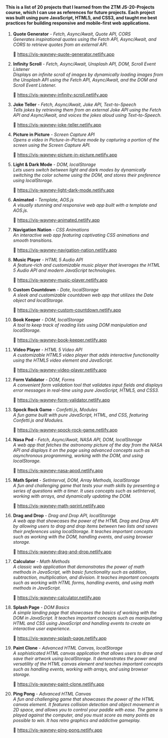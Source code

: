 #### This is a list of 20 projects that I learned from the ZTM JS-20-Projects course, which I can use as references for future projects. Each project was built using pure JavaScript, HTML5, and CSS3, and taught me best practices for building responsive and mobile-first web applications.


<ol>

<li>

**Quote Generator** - _Fetch, Async/Await, Quote API, CORS_<br>
<em>
Generates inspirational quotes using the Fetch API, Async/Await, and CORS to retrieve quotes from an external API.
</em>

🔗 <https://vjs-wayney-quote-generator.netlify.app>

</li>

<li>

**Infinity Scroll** - _Fetch, Async/Await, Unsplash API, DOM, Scroll Event Listener_<br>
<em>
Displays an infinite scroll of images by dynamically loading images from the Unsplash API using the Fetch API, Async/Await, and the DOM and Scroll Event Listener.
</em>

🔗 <https://vjs-wayney-infinity-scroll.netlify.app>

</li>

<li>

**Joke Teller** - _Fetch, Async/Await, Joke API, Text-to-Speech_<br>
<em>
Tells jokes by retrieving them from an external Joke API using the Fetch API and Async/Await, and voices the jokes aloud using Text-to-Speech.
</em>

🔗 <https://vjs-wayney-joke-teller.netlify.app>

</li>

<li>

**Picture in Picture** - _Screen Capture API_<br>
<em>
Opens a video in Picture-in-Picture mode by capturing a portion of the screen using the Screen Capture API.
</em>

🔗 <https://vjs-wayney-picture-in-picture.netlify.app>

</li>

<li>

**Light & Dark Mode** - _DOM, localStorage_<br>
<em>
Lets users switch between light and dark modes by dynamically switching the color scheme using the DOM, and stores their preference using localStorage.
</em>

🔗 <https://vjs-wayney-light-dark-mode.netlify.app>

</li>
<li>

**Animated** - _Template, AOS.js_<br>
<em>
A visually stunning and responsive web app built with a template and AOS.js.
</em>

🔗 <https://vjs-wayney-animated.netlify.app>

</li>
<li>

**Navigation Nation** - _CSS Animations_<br>
<em>
An interactive web app featuring captivating CSS animations and smooth transitions.
</em>

🔗 <https://vjs-wayney-navigation-nation.netlify.app>

</li>
<li>

**Music Player** - _HTML 5 Audio API_<br>
<em>
A feature-rich and customizable music player that leverages the HTML 5 Audio API and modern JavaScript technologies.
</em>

🔗 <https://vjs-wayney-music-player.netlify.app>

</li>
<li>

**Custom Countdown** - _Date, localStorage_<br>
<em>
A sleek and customizable countdown web app that utilizes the Date object and localStorage.
</em>

🔗 <https://vjs-wayney-custom-countdown.netlify.app>

</li>
<li>

**Book Keeper** - _DOM, localStorage_<br>
<em>
A tool to keep track of reading lists using DOM manipulation and localStorage.
</em>

🔗 <https://vjs-wayney-book-keeper.netlify.app>

</li>
<li>

**Video Player** - _HTML 5 Video API_<br>
<em>
A customizable HTML5 video player that adds interactive functionality using the HTML5 video element and JavaScript.
</em>

🔗 <https://vjs-wayney-video-player.netlify.app>

</li>
<li>

**Form Validator** - _DOM, Forms_<br>
<em>
A convenient form validation tool that validates input fields and displays error messages in real-time using pure JavaScript, HTML5, and CSS3.
</em>

🔗 <https://vjs-wayney-form-validator.netlify.app>

</li>
<li>

**Spock Rock Game** - _Confetti.js, Modules_<br>
<em>
A fun game built with pure JavaScript, HTML, and CSS, featuring Confetti.js and Modules.
</em>

🔗 <https://vjs-wayney-spock-rock-game.netlify.app>

</li>
<li>

**Nasa Pod** - _Fetch, Async/Await, NASA API, DOM, localStorage_<br>
<em>
A web app that fetches the astronomy picture of the day from the NASA API and displays it on the page using advanced concepts such as asynchronous programming, working with the DOM, and using localStorage.
</em>

🔗 <https://vjs-wayney-nasa-apod.netlify.app>

</li>
<li>

**Math Sprint** - _SetInterval, DOM, Array Methods, localStorage_<br>
<em>
A fun and challenging game that tests your math skills by presenting a series of questions with a timer. It uses concepts such as setInterval, working with arrays, and dynamically updating the DOM.
</em>

🔗 <https://vjs-wayney-math-sprint.netlify.app>

</li>
<li>

**Drag and Drop** - _Drag and Drop API, localStorage_<br>
<em>
A web app that showcases the power of the HTML Drag and Drop API by allowing users to drag and drop items between two lists and saves their preferences using localStorage. It teaches important concepts such as working with the DOM, handling events, and using browser storage.
</em>

🔗 <https://vjs-wayney-drag-and-drop.netlify.app>

</li>
<li>

**Calculator** - _Math Methods_<br>
<em>
A classic web application that demonstrates the power of math methods in JavaScript, with basic functionality such as addition, subtraction, multiplication, and division. It teaches important concepts such as working with HTML forms, handling events, and using math methods in JavaScript.
</em>

🔗 <https://vjs-wayney-calculator.netlify.app>

</li>
<li>

**Splash Page** - _DOM Basics_<br>
<em>
A simple landing page that showcases the basics of working with the DOM in JavaScript. It teaches important concepts such as manipulating HTML and CSS using JavaScript and handling events to create an interactive user experience.
</em>

🔗 <https://vjs-wayney-splash-page.netlify.app>

</li>
<li>

**Paint Clone** - _Advanced HTML Canvas, localStorage_<br>
<em>
A sophisticated HTML canvas application that allows users to draw and save their artwork using localStorage. It demonstrates the power and versatility of the HTML canvas element and teaches important concepts such as handling events, working with arrays, and using browser storage.
</em>

🔗 <https://vjs-wayney-paint-clone.netlify.app>

</li>
<li>

**Ping Pong** - _Advanced HTML Canvas_<br>
<em>
A fun and challenging game that showcases the power of the HTML canvas element. It features collision detection and object movement in 2D space, and allows you to control your paddle with ease. The game is played against the computer, and you must score as many points as possible to win. It has retro graphics and addictive gameplay.
</em>

🔗 <https://vjs-wayney-ping-pong.netlify.app>

</li>

</ol>
